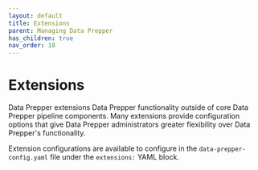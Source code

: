 ```yaml
---
layout: default
title: Extensions
parent: Managing Data Prepper
has_children: true
nav_order: 18
---
```


# Extensions

Data Prepper extensions Data Prepper functionality outside of core Data Prepper pipeline components.
Many extensions provide configuration options that give Data Prepper administrators greater flexibility over Data Prepper's functionality.

Extension configurations are available to configure in the `data-prepper-config.yaml` file under the `extensions:` YAML block.


